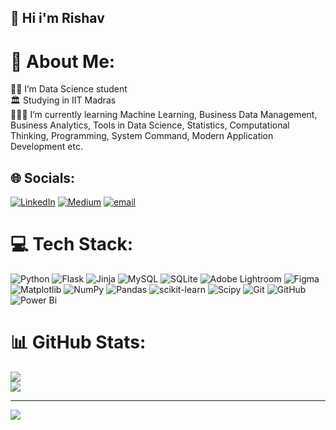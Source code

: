 ## 👋 Hi i'm Rishav
# 💫 About Me:
🧑‍🎓 I’m Data Science student <br>🏛️ Studying in IIT Madras<br>👨🏻‍💻 I’m currently learning Machine Learning, Business Data Management, Business Analytics, Tools in
Data Science, Statistics, Computational Thinking, Programming, System Command, Modern Application Development etc.<br>


## 🌐 Socials:
[![LinkedIn](https://img.shields.io/badge/LinkedIn-%230077B5.svg?logo=linkedin&logoColor=white)](https://linkedin.com/in/rishavsagar) [![Medium](https://img.shields.io/badge/Medium-12100E?logo=medium&logoColor=white)](https://medium.com/@@rishavsagar73) [![email](https://img.shields.io/badge/Email-D14836?logo=gmail&logoColor=white)](mailto:Rishavsagar73@gmail.com) 

# 💻 Tech Stack:
![Python](https://img.shields.io/badge/python-3670A0?style=for-the-badge&logo=python&logoColor=ffdd54) ![Flask](https://img.shields.io/badge/flask-%23000.svg?style=for-the-badge&logo=flask&logoColor=white) ![Jinja](https://img.shields.io/badge/jinja-white.svg?style=for-the-badge&logo=jinja&logoColor=black) ![MySQL](https://img.shields.io/badge/mysql-4479A1.svg?style=for-the-badge&logo=mysql&logoColor=white) ![SQLite](https://img.shields.io/badge/sqlite-%2307405e.svg?style=for-the-badge&logo=sqlite&logoColor=white) ![Adobe Lightroom](https://img.shields.io/badge/Adobe%20Lightroom-31A8FF.svg?style=for-the-badge&logo=Adobe%20Lightroom&logoColor=white) ![Figma](https://img.shields.io/badge/figma-%23F24E1E.svg?style=for-the-badge&logo=figma&logoColor=white) ![Matplotlib](https://img.shields.io/badge/Matplotlib-%23ffffff.svg?style=for-the-badge&logo=Matplotlib&logoColor=black) ![NumPy](https://img.shields.io/badge/numpy-%23013243.svg?style=for-the-badge&logo=numpy&logoColor=white) ![Pandas](https://img.shields.io/badge/pandas-%23150458.svg?style=for-the-badge&logo=pandas&logoColor=white) ![scikit-learn](https://img.shields.io/badge/scikit--learn-%23F7931E.svg?style=for-the-badge&logo=scikit-learn&logoColor=white) ![Scipy](https://img.shields.io/badge/SciPy-%230C55A5.svg?style=for-the-badge&logo=scipy&logoColor=%white) ![Git](https://img.shields.io/badge/git-%23F05033.svg?style=for-the-badge&logo=git&logoColor=white) ![GitHub](https://img.shields.io/badge/github-%23121011.svg?style=for-the-badge&logo=github&logoColor=white) ![Power Bi](https://img.shields.io/badge/power_bi-F2C811?style=for-the-badge&logo=powerbi&logoColor=black)
# 📊 GitHub Stats:

![](https://nirzak-streak-stats.vercel.app/?user=21f3003095&theme=dark&hide_border=false)<br/>
![](https://github-readme-stats.vercel.app/api/top-langs/?username=21f3003095&theme=dark&hide_border=false&include_all_commits=false&count_private=false&layout=compact)

---
[![](https://visitcount.itsvg.in/api?id=21f3003095&icon=5&color=0)](https://visitcount.itsvg.in)

<!-- Proudly created with GPRM ( https://gprm.itsvg.in ) -->
